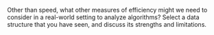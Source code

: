 Other than speed, what other measures of efficiency might we need to consider in a real-world setting to analyze algorithms? 
Select a data structure that you have seen, and discuss its strengths and limitations.
